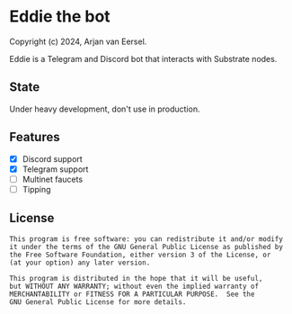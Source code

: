 # Eddie the bot

Copyright (c) 2024, Arjan van Eersel.

Eddie is a Telegram and Discord bot that interacts with Substrate nodes.

## State

Under heavy development, don't use in production.

## Features

- [x] Discord support
- [x] Telegram support
- [ ] Multinet faucets
- [ ] Tipping

## License

```
This program is free software: you can redistribute it and/or modify
it under the terms of the GNU General Public License as published by
the Free Software Foundation, either version 3 of the License, or
(at your option) any later version.

This program is distributed in the hope that it will be useful,
but WITHOUT ANY WARRANTY; without even the implied warranty of
MERCHANTABILITY or FITNESS FOR A PARTICULAR PURPOSE.  See the
GNU General Public License for more details.
```
